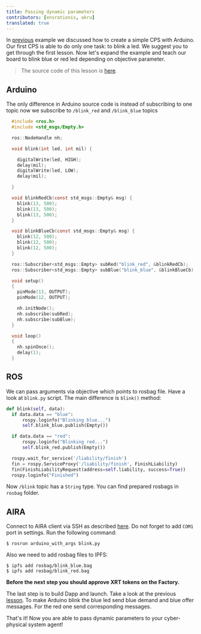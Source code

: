 ```yaml
---
title: Passing dynamic parameters
contributors: [ensrationis, akru]
translated: true
---
```


In [previous](/docs/connect-simple-cps/) example we discussed how to create a simple CPS with Arduino. Our first CPS is able to do only one task: to blink a led. We suggest you to get through the first lesson. Now let's expand the example and teach our board to blink blue or red led depending on objective parameter.

> The source code of this lesson is [here](https://github.com/airalab/robonomics_tutorials/tree/master/arduino_with_args).


## Arduino

The only difference in Arduino source code is instead of subscribing to one topic now we subscribe to `/blink_red` and `/blink_blue` topics

```c
  #include <ros.h>
  #include <std_msgs/Empty.h>

  ros::NodeHandle nh;

  void blink(int led, int mil) {

    digitalWrite(led, HIGH);
    delay(mil);
    digitalWrite(led, LOW);
    delay(mil);

  }

  void blinkRedCb(const std_msgs::Empty& msg) {
    blink(13, 500);
    blink(13, 500);
    blink(13, 500);
  }

  void blinkBlueCb(const std_msgs::Empty& msg) {
    blink(12, 500);
    blink(12, 500);
    blink(12, 500);
  }

  ros::Subscriber<std_msgs::Empty> subRed("blink_red", &blinkRedCb);
  ros::Subscriber<std_msgs::Empty> subBlue("blink_blue", &blinkBlueCb);

  void setup()
  {
    pinMode(13, OUTPUT);
    pinMode(12, OUTPUT);

    nh.initNode();
    nh.subscribe(subRed);
    nh.subscribe(subBlue);
  }

  void loop()
  {
    nh.spinOnce();
    delay(1);
  }
```

<!-- Here is the diagram of all connections:

.. image:: ../img/6.png
  :alt: Arduino schema
  :align: center -->


## ROS

We can pass arguments via objective which points to rosbag file. Have a look at `blink.py` script. The main difference is `blink()` method:

```python
def blink(self, data):
  if data.data == "blue":
      rospy.loginfo("Blinking blue...")
      self.blink_blue.publish(Empty())

  if data.data == "red":
      rospy.loginfo("Blinking red...")
      self.blink_red.publish(Empty())

  rospy.wait_for_service('/liability/finish')
  fin = rospy.ServiceProxy('/liability/finish', FinishLiability)
  fin(FinishLiabilityRequest(address=self.liability, success=True))
  rospy.loginfo("Finished")
```

Now `/blink` topic has a `String` type. You can find prepared rosbags in `rosbag` folder.

## AIRA

Connect to AIRA client via SSH as described [here](/docs/aira-connecting-via-ssh/). Do not forget to add `COM1` port in settings. Run the following command:

```
$ rosrun arduino_with_args blink.py
```

Also we need to add rosbag files to IPFS:

```
$ ipfs add rosbag/blink_blue.bag
$ ipfs add rosbag/blink_red.bag
```

**Before the next step you should approve XRT tokens on the Factory.**

The last step is to build Dapp and launch. Take a look at the previous [lesson](/docs/connect-simple-cps/). To make Arduino blink the blue led send blue demand and blue offer messages. For the red one send corresponding messages.

That's it! Now you are able to pass dynamic parameters to your cyber-physical system agent!